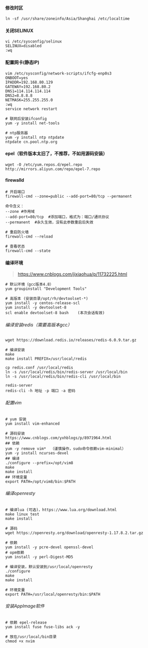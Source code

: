 #### 修改时区

```shell
ln -sf /usr/share/zoneinfo/Asia/Shanghai /etc/localtime
```

#### 关闭SELINUX

```shell
vi /etc/sysconfig/selinux
SELINUX=disabled
:wq
```

#### 配置网卡(静态IP)

```shell
vim /etc/sysconfig/network-scripts/ifcfg-enp0s3
ONBOOT=yes
IPADDR=192.168.80.129
GATEWAY=192.168.80.2
DNS1=114.114.114.114
DNS2=8.8.8.8
NETMASK=255.255.255.0
:wq
service network restart

# 联网后安装ifconfig
yum -y install net-tools

# ntp服务器
yum -y install ntp ntpdate
ntpdate cn.pool.ntp.org
```

#### epel（软件版本太旧了，不推荐，不如用源码安装）

```
wget -O /etc/yum.repos.d/epel.repo http://mirrors.aliyun.com/repo/epel-7.repo
```


#### firewalld

```shell
# 开启端口
firewall-cmd --zone=public --add-port=80/tcp --permanent

命令含义：
--zone #作用域
--add-port=80/tcp  #添加端口，格式为：端口/通讯协议
--permanent  #永久生效，没有此参数重启后失效

# 重启防火墙
firewall-cmd --reload

# 查看状态
firewall-cmd --state
```

#### 编译环境

> https://www.cnblogs.com/jixiaohua/p/11732225.html

```
# 默认环境（gcc版本4.8）
yum groupinstall "Development Tools"

# 高版本 (安装目录/opt/rh/devtoolset-*)
yum install -y centos-release-scl
yum install -y devtoolset-8
scl enable devtoolset-8 bash	(本次会话有效)
```

###### 编译安装redis（需要高版本gcc）
```
wget https://download.redis.io/releases/redis-6.0.9.tar.gz

# 编译安装
make
make install PREFIX=/usr/local/redis 

cp redis.conf /usr/local/redis
ln -s /usr/local/redis/bin/redis-server /usr/local/bin
ln -s /usr/local/redis/bin/redis-cli /usr/local/bin

redis-server
redis-cli -h 地址 -p 端口 -a 密码
```

###### 配置vim

```
# yum 安装
yum install vim-enhanced

# 源码安装
https://www.cnblogs.com/yxhblogs/p/8971964.html
## 依赖
yum -y remove vim*  （谨慎操作，sudo命令依赖vim-minimal）
yum -y install ncurses-devel 
## 编译
./configure --prefix=/opt/vim8
make
make install 
## 环境变量
export PATH=/opt/vim8/bin:$PATH
```

###### 编译openresty

```
# 编译lua (可选)，https://www.lua.org/download.html
make linux test
make install

# 源码
wget https://openresty.org/download/openresty-1.17.8.2.tar.gz

# 依赖
yum install -y pcre-devel openssl-devel
# opm依赖
yum install -y perl-Digest-MD5

# 编译安装，默认安装到/usr/local/openresty
./configure
make
make install

# 环境变量
export PATH=/usr/local/openresty/bin:$PATH
```

###### 安装AppImage软件

```
# 依赖 epel-release
yum install fuse fuse-libs ack -y

# 放在/usr/local/bin目录
chmod +x nvim
```


